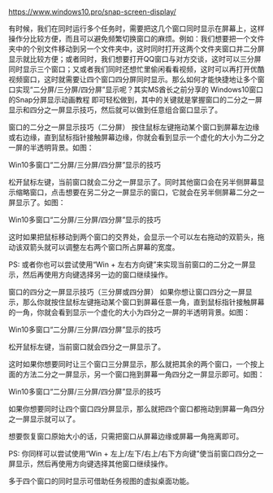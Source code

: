 https://www.windows10.pro/snap-screen-display/

有时候，我们在同时运行多个任务时，需要把这几个窗口同时显示在屏幕上，这样操作分比较方便，而且可以避免频繁切换窗口的麻烦。例如：我们想要把一个文件夹中的个别文件移动到另一个文件夹中，这时同时打开这两个文件夹窗口并二分屏显示就比较方便；或者同时，我们想要打开QQ窗口与对方交谈，这时可以三分屏同时显示三个窗口；又或者我们同时还想忙里偷闲看看视频，这时可以再打开优酷视频窗口，这时就需要让四个窗口四分屏同时显示。那么如何才能快捷地让多个窗口实现“二分屏/三分屏/四分屏”显示呢？其实MS酋长之前分享的 Windows10窗口的Snap分屏显示动画教程 即可轻松做到，其中的关键就是掌握窗口的二分之一屏显示和四分之一屏显示技巧，然后就可以做到任意组合窗口显示了。

窗口的二分之一屏显示技巧（二分屏）
按住鼠标左键拖动某个窗口到屏幕左边缘或右边缘，直到鼠标指针接触屏幕边缘，你就会看到显示一个虚化的大小为二分之一屏的半透明背景。如图：

Win10多窗口“二分屏/三分屏/四分屏”显示的技巧

松开鼠标左键，当前窗口就会二分之一屏显示了。同时其他窗口会在另半侧屏幕显示缩略窗口，点击想要在另二分之一屏显示的窗口，它就会在另半侧屏幕二分之一屏显示了。如图：


 


Win10多窗口“二分屏/三分屏/四分屏”显示的技巧

这时如果把鼠标移动到两个窗口的交界处，会显示一个可以左右拖动的双箭头，拖动该双箭头就可以调整左右两个窗口所占屏幕的宽度。

PS: 或者你也可以尝试使用“Win  + 左右方向键”来实现当前窗口的二分之一屏显示，然后再使用方向键选择另一边的窗口继续操作。

窗口的四分之一屏显示技巧（三分屏或四分屏）
如果你想让窗口四分之一屏显示，那么你就按住鼠标左键拖动某个窗口到屏幕任意一角，直到鼠标指针接触屏幕的一角，你就会看到显示一个虚化的大小为四分之一屏的半透明背景。如图：

Win10多窗口“二分屏/三分屏/四分屏”显示的技巧

松开鼠标左键，当前窗口就会四分之一屏显示了。

这时如果你想要同时让三个窗口三分屏显示，那么就把其余的两个窗口，一个按上面的方法二分之一屏显示，另一个窗口拖到屏幕一角四分之一屏显示即可。如图：

Win10多窗口“二分屏/三分屏/四分屏”显示的技巧

如果你想要同时让四个窗口四分屏显示，那么就把四个窗口都拖动到屏幕一角四分之一屏显示就可以了。

想要恢复窗口原始大小的话，只需把窗口从屏幕边缘或屏幕一角拖离即可。

PS: 你同样可以尝试使用“Win  + 左上/左下/右上/右下方向键”使当前窗口四分之一屏显示，然后再使用方向键选择其他窗口继续操作。

多于四个窗口的同时显示可借助任务视图的虚拟桌面功能。
